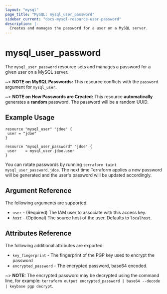 ```yaml
---
layout: "mysql"
page_title: "MySQL: mysql_user_password"
sidebar_current: "docs-mysql-resource-user-password"
description: |-
  Creates and manages the password for a user on a MySQL server.
---
```

# mysql_user_password

The `mysql_user_password` resource sets and manages a password for a given
user on a MySQL server.

~> **NOTE on MySQL Passwords:** This resource conflicts with the `password`
   argument for `mysql_user`.

~> **NOTE on How Passwords are Created:** This resource **automatically**
   generates a **random** password. The password will be a random UUID.

## Example Usage

 ```hcl
resource "mysql_user" "jdoe" {
  user = "jdoe"
}

resource "mysql_user_password" "jdoe" {
  user    = mysql_user.jdoe.user
}
```

You can rotate passwords by running `terraform taint mysql_user_password.jdoe`.
The next time Terraform applies a new password will be generated and the user's
password will be updated accordingly.

## Argument Reference
The following arguments are supported:

* `user` - (Required) The IAM user to associate with this access key.
* `host` - (Optional) The source host of the user. Defaults to `localhost`.

## Attributes Reference

The following additional attributes are exported:

* `key_fingerprint` - The fingerprint of the PGP key used to encrypt the password
* `encrypted_password` - The encrypted password, base64 encoded.

~> **NOTE:** The encrypted password may be decrypted using the command line,
   for example: `terraform output encrypted_password | base64 --decode | keybase pgp decrypt`.
